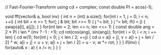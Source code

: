 // Fast-Fourier-Transform
using cd = complex<double>;
const double PI = acos(-1); 

void fft(vector<cd>& a, bool inv) {
	int n = (int) a.size();
	for(int i = 1, j = 0; i < n; ++i) {
		int bit = n >> 1;
		for(; j & bit; bit >>= 1) {
			j ^= bit;
		}
		j ^= bit;
		if(i < j) {
			swap(a[i], a[j]);
		}
	}
	for(int len = 2; len <= n; len <<= 1) {
		const double ang = 2 * PI / len * (inv ? -1 : +1);
		cd rot(cos(ang), sin(ang));
		for(int i = 0; i < n; i += len) {
			cd w(1);
			for(int j = 0; j < len / 2; ++j) {
				cd u = a[i + j], v = a[i + j + len / 2] * w;
				a[i + j] = u + v;
				a[i + j + len / 2] = u - v;
				w *= rot;
			}
		}
	}
	if(inv) {
		for(auto& x : a) {
			x /= n;
		}
	}
}
